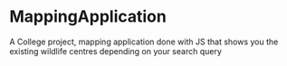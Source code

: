 # MappingApplication
A College project, mapping application done with JS that shows you the existing wildlife centres depending on your search query
